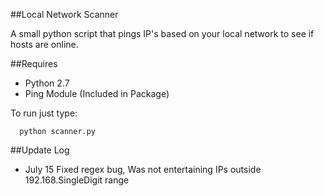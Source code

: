 ##Local Network Scanner

A small python script that pings IP's based on your local network
to see if hosts are online.

##Requires

- Python 2.7
- Ping Module (Included in Package)


To run just type:

      python scanner.py

##Update Log
- July 15 
  Fixed regex bug, Was not entertaining IPs outside 192.168.SingleDigit range
